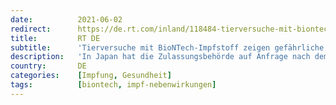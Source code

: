 ```yaml
---
date:          2021-06-02
redirect:      https://de.rt.com/inland/118484-tierversuche-mit-biontech-impfung-zeigen-konzentration-nano-partikel-in-organen/
title:         RT DE
subtitle:      'Tierversuche mit BioNTech-Impfstoff zeigen gefährliche Konzentration von Nano-Partikeln in Organen'
description:   'In Japan hat die Zulassungsbehörde auf Anfrage nach dem Informationsfreiheitsgesetz die bisher nicht zugänglichen Tierversuchsdaten zum mRNA-Impfstoff von Pfizer/BioNTech veröffentlicht. Aus den Daten geht hervor, dass die mRNA-Nanopartikel nicht wie von den Herstellern behauptet an der Einstichstelle im Muskelgewebe verbleiben, sondern in vielen Fällen hochkonzentriert in die Organe gelangen. RT DE fragte das Gesundheitsministerium auf der Bundespressekonferenz nach dessen Bewertung.'
country:       DE
categories:    [Impfung, Gesundheit]
tags:          [biontech, impf-nebenwirkungen]
---
```


